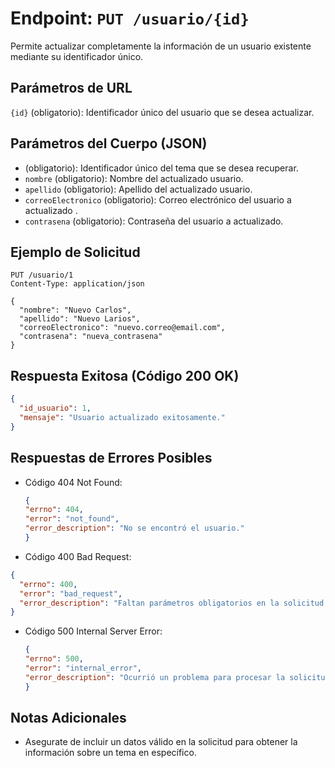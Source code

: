 # Endpoint: `PUT /usuario/{id}`

Permite actualizar completamente la información de un usuario existente mediante su identificador único.

## Parámetros de URL
`{id}` (obligatorio): Identificador único del usuario que se desea actualizar.

## Parámetros del Cuerpo (JSON)
-  (obligatorio): Identificador único del tema que se desea recuperar.
- `nombre` (obligatorio): Nombre del actualizado usuario.
- `apellido` (obligatorio): Apellido del actualizado usuario.
- `correoElectronico` (obligatorio): Correo electrónico del usuario a actualizado .
- `contrasena` (obligatorio): Contraseña del usuario a actualizado.

## Ejemplo de Solicitud
```http
PUT /usuario/1
Content-Type: application/json

{
  "nombre": "Nuevo Carlos",
  "apellido": "Nuevo Larios",
  "correoElectronico": "nuevo.correo@email.com",
  "contrasena": "nueva_contrasena"
}

```

## Respuesta Exitosa (Código 200 OK)
```json
{
  "id_usuario": 1,
  "mensaje": "Usuario actualizado exitosamente."
}

```

## Respuestas de Errores Posibles
- Código 404 Not Found:

  ```json
  {
  "errno": 404,
  "error": "not_found",
  "error_description": "No se encontró el usuario."
  }

  ```

- Código 400 Bad Request:
```json
{
  "errno": 400,
  "error": "bad_request",
  "error_description": "Faltan parámetros obligatorios en la solicitud."
}
```

- Código 500 Internal Server Error:
  ```json
  {
  "errno": 500,
  "error": "internal_error",
  "error_description": "Ocurrió un problema para procesar la solicitud"
  }
  ``` 

## Notas Adicionales

- Asegurate de incluir un datos válido en la solicitud para obtener la información
  sobre un tema en específico.